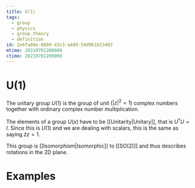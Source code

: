 ```yaml
---
title: U(1)
tags:
  - group
  - physics
  - group_theory
  - definition
id: 2e6fa60e-0809-43c3-a4d9-54d961b23403
mtime: 20210701200008
ctime: 20210701200008
---
```


# U(1)

The unitary group $U(1)$ is the group of unit ($|z|^2=1$) complex numbers together with ordinary complex number multiplication.

The elements of a group $U(x)$ have to be [[Unitarity|Unitary]], that is $U^\dagger U=I$. Since this is $U(1)$ and we are dealing with scalars, this is the same as saying $\bar{z}z=1$.

This group is [[Isomorphism|Isomorphic]] to [[SO(2)]] and thus describes rotations in the 2D plane.

# Examples
